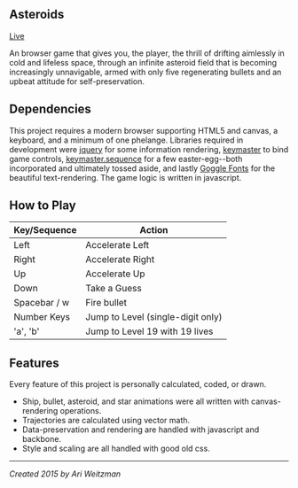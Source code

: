 ## Asteroids
[Live](http://ariweitzman.com/asteroids)

An browser game that gives you, the player, the thrill of drifting aimlessly in cold and lifeless space, through an infinite asteroid field that is becoming increasingly unnavigable, armed with only five regenerating bullets and an upbeat attitude for self-preservation.

## Dependencies
This project requires a modern browser supporting HTML5 and canvas, a keyboard, and a minimum of one phelange. Libraries required in development were [jquery](https://github.com/jquery/jquery) for some information rendering, [keymaster](https://github.com/madrobby/keymaster) to bind game controls, [keymaster.sequence](https://github.com/chevalric/keymaster-sequence) for a few easter-egg--both incorporated and ultimately tossed aside, and lastly [Goggle Fonts](https://github.com/jquery/jquery) for the beautiful text-rendering. The game logic is written in javascript.

## How to Play
Key/Sequence | Action
-------------|-------
Left         | Accelerate Left
Right        | Accelerate Right
Up           | Accelerate Up
Down         | Take a Guess
Spacebar / w | Fire bullet
Number Keys  | Jump to Level (single-digit only)
'a', 'b'     | Jump to Level 19 with 19 lives

## Features
Every feature of this project is personally calculated, coded, or drawn.
- Ship, bullet, asteroid, and star animations were all written with canvas-rendering operations.
- Trajectories are calculated using vector math.
- Data-preservation and rendering are handled with javascript and backbone.
- Style and scaling are all handled with good old css.

---------------------


*Created 2015 by Ari Weitzman*
